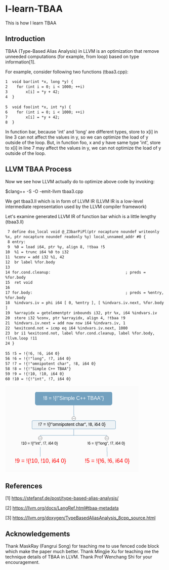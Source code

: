 # I-learn-TBAA
This is how I learn TBAA
## Introduction
TBAA (Type-Based Alias Analysis) in LLVM is an optimization that remove unneeded
computations (for example, from loop) based on type information[1]. 

For example, consider following two functions (tbaa3.cpp):
```
1  void bar(int *x, long *y) {
2    for (int i = 0; i < 1000; ++i)
3        x[i] = *y + 42;
4  }
                                                                                                               
5  void foo(int *x, int *y) {  
6    for (int i = 0; i < 1000; ++i)
7        x[i] = *y + 42; 
8  }  
```
In function bar, because 'int' and 'long' are different types, store to x[i] in line 3 
can not affect the values in y, 
so we can optimize the load of y outside of the loop. But, in function foo, 
x and y have same type 'int', store to x[i] in line 7 may affect the values in y, we can
not optimize the load of y outside of the loop.

## LLVM TBAA Process

Now we see how LLVM actually do to optimize above code by invoking:

$clang++ -S -O -emit-llvm tbaa3.cpp

We get tbaa3.ll which is in form of LLVM IR (LLVM IR is a low-level intermediate representation used by the LLVM compiler framework)

Let's examine generated LLVM IR of function bar which is a little lengthy (tbaa3.ll) 

```
 7 define dso_local void @_Z3barPiPl(ptr nocapture noundef writeonly %x, ptr nocapture noundef readonly %y) local_unnamed_addr #0 {
 8 entry:
 9  %0 = load i64, ptr %y, align 8, !tbaa !5
10  %1 = trunc i64 %0 to i32
11  %conv = add i32 %1, 42
12  br label %for.body
13
14 for.cond.cleanup:                                 ; preds = %for.body
15  ret void
16
17 for.body:                                         ; preds = %entry, %for.body
18  %indvars.iv = phi i64 [ 0, %entry ], [ %indvars.iv.next, %for.body ]
19  %arrayidx = getelementptr inbounds i32, ptr %x, i64 %indvars.iv
20  store i32 %conv, ptr %arrayidx, align 4, !tbaa !9
21  %indvars.iv.next = add nuw nsw i64 %indvars.iv, 1
22  %exitcond.not = icmp eq i64 %indvars.iv.next, 1000
23  br i1 %exitcond.not, label %for.cond.cleanup, label %for.body, !llvm.loop !11
24 }

55 !5 = !{!6, !6, i64 0}
56 !6 = !{!"long", !7, i64 0}
57 !7 = !{!"omnipotent char", !8, i64 0}
58 !8 = !{!"Simple C++ TBAA"}
59 !9 = !{!10, !10, i64 0}
60 !10 = !{!"int", !7, i64 0}

```

![TBAA Directed Graphy](Images/TBAA-0.png)

## References
[1] https://stefansf.de/post/type-based-alias-analysis/

[2] https://llvm.org/docs/LangRef.html#tbaa-metadata

[3] https://llvm.org/doxygen/TypeBasedAliasAnalysis_8cpp_source.html

## Acknowledgements
Thank MaskRay (Fangrui Song) for teaching me to use fenced code block which make the paper much better. Thank Mingjie Xu for teaching me the technique details of TBAA in LLVM. Thank Prof Wenchang Shi for your encouragement.
